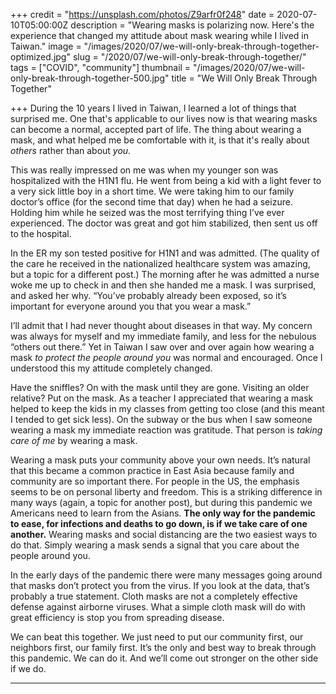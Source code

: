 +++
credit = "https://unsplash.com/photos/Z9arfr0f248"
date = 2020-07-10T05:00:00Z
description = "Wearing masks is polarizing now. Here's the experience that changed my attitude about mask wearing while I lived in Taiwan."
image = "/images/2020/07/we-will-only-break-through-together-optimized.jpg"
slug = "/2020/07/we-will-only-break-through-together/"
tags = ["COVID", "community"]
thumbnail = "/images/2020/07/we-will-only-break-through-together-500.jpg"
title = "We Will Only Break Through Together"

+++
During the 10 years I lived in Taiwan, I learned a lot of things that surprised me. One that's applicable to our lives now is that wearing masks can become a normal, accepted part of life. The thing about wearing a mask, and what helped me be comfortable with it, is that it's really about _others_ rather than about _you._

<!--more-->

This was really impressed on me was when my younger son was hospitalized with the H1N1 flu. He went from being a kid with a light fever to a very sick little boy in a short time. We were taking him to our family doctor’s office (for the second time that day) when he had a seizure. Holding him while he seized was the most terrifying thing I’ve ever experienced. The doctor was great and got him stabilized, then sent us off to the hospital.

In the ER my son tested positive for H1N1 and was admitted. (The quality of the care he received in the nationalized healthcare system was amazing, but a topic for a different post.) The morning after he was admitted a nurse woke me up to check in and then she handed me a mask. I was surprised, and asked her why. “You’ve probably already been exposed, so it’s important for everyone around you that you wear a mask.”

I’ll admit that I had never thought about diseases in that way. My concern was always for myself and my immediate family, and less for the nebulous “others out there.” Yet in Taiwan I saw over and over again how wearing a mask _to protect the people around you_ was normal and encouraged. Once I understood this my attitude completely changed.

Have the sniffles? On with the mask until they are gone. Visiting an older relative? Put on the mask. As a teacher I appreciated that wearing a mask helped to keep the kids in my classes from getting too close (and this meant I tended to get sick less). On the subway or the bus when I saw someone wearing a mask my immediate reaction was gratitude. That person is _taking care of me_ by wearing a mask.

Wearing a mask puts your community above your own needs. It’s natural that this became a common practice in East Asia because family and community are so important there. For people in the US, the emphasis seems to be on personal liberty and freedom. This is a striking difference in many ways (again, a topic for another post), but during this pandemic we Americans need to learn from the Asians. **The only way for the pandemic to ease, for infections and deaths to go down, is if we take care of one another.** Wearing masks and social distancing are the two easiest ways to do that. Simply wearing a mask sends a signal that you care about the people around you.

In the early days of the pandemic there were many messages going around that masks don’t protect you from the virus. If you look at the data, that’s probably a true statement. Cloth masks are not a completely effective defense against airborne viruses. What a simple cloth mask will do with great efficiency is stop you from spreading disease.

We can beat this together. We just need to put our community first, our neighbors first, our family first. It’s the only and best way to break through this pandemic. We can do it. And we’ll come out stronger on the other side if we do.

***